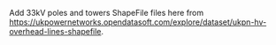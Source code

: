 Add 33kV poles and towers ShapeFile files here from https://ukpowernetworks.opendatasoft.com/explore/dataset/ukpn-hv-overhead-lines-shapefile.